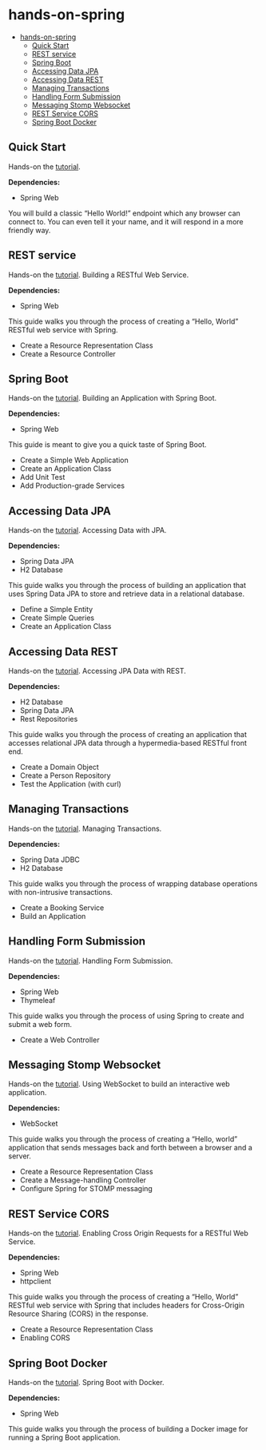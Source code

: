 # hands-on-spring

- [hands-on-spring](#hands-on-spring)
  - [Quick Start](#quick-start)
  - [REST service](#rest-service)
  - [Spring Boot](#spring-boot)
  - [Accessing Data JPA](#accessing-data-jpa)
  - [Accessing Data REST](#accessing-data-rest)
  - [Managing Transactions](#managing-transactions)
  - [Handling Form Submission](#handling-form-submission)
  - [Messaging Stomp Websocket](#messaging-stomp-websocket)
  - [REST Service CORS](#rest-service-cors)
  - [Spring Boot Docker](#spring-boot-docker)

## Quick Start

Hands-on the [tutorial](https://spring.io/quickstart).

**Dependencies:**

- Spring Web

You will build a classic “Hello World!” endpoint which any browser can connect to. You can even tell it your name, and it will respond in a more friendly way.

## REST service

Hands-on the [tutorial](https://spring.io/guides/gs/rest-service/#scratch). Building a RESTful Web Service.

**Dependencies:**

- Spring Web

This guide walks you through the process of creating a “Hello, World” RESTful web service with Spring.

- Create a Resource Representation Class
- Create a Resource Controller

## Spring Boot

Hands-on the [tutorial](https://spring.io/guides/gs/spring-boot/#scratch). Building an Application with Spring Boot.

**Dependencies:**

- Spring Web

This guide is meant to give you a quick taste of Spring Boot.

- Create a Simple Web Application
- Create an Application Class
- Add Unit Test
- Add Production-grade Services

## Accessing Data JPA

Hands-on the [tutorial](https://spring.io/guides/gs/accessing-data-jpa/). Accessing Data with JPA.

**Dependencies:**

- Spring Data JPA
- H2 Database

This guide walks you through the process of building an application that uses Spring Data JPA to store and retrieve data in a relational database.

- Define a Simple Entity
- Create Simple Queries
- Create an Application Class

## Accessing Data REST

Hands-on the [tutorial](https://spring.io/guides/gs/accessing-data-rest/). Accessing JPA Data with REST.

**Dependencies:**

- H2 Database
- Spring Data JPA
- Rest Repositories

This guide walks you through the process of creating an application that accesses relational JPA data through a hypermedia-based RESTful front end.

- Create a Domain Object
- Create a Person Repository
- Test the Application (with curl)

## Managing Transactions

Hands-on the [tutorial](https://spring.io/guides/gs/managing-transactions/). Managing Transactions.

**Dependencies:**

- Spring Data JDBC
- H2 Database

This guide walks you through the process of wrapping database operations with non-intrusive transactions.

- Create a Booking Service
- Build an Application

## Handling Form Submission

Hands-on the [tutorial](https://spring.io/guides/gs/handling-form-submission/). Handling Form Submission.

**Dependencies:**

- Spring Web
- Thymeleaf

This guide walks you through the process of using Spring to create and submit a web form.

- Create a Web Controller

## Messaging Stomp Websocket

Hands-on the [tutorial](https://spring.io/guides/gs/messaging-stomp-websocket/). Using WebSocket to build an interactive web application.

**Dependencies:**

- WebSocket

This guide walks you through the process of creating a “Hello, world” application that sends messages back and forth between a browser and a server.

- Create a Resource Representation Class
- Create a Message-handling Controller
- Configure Spring for STOMP messaging

## REST Service CORS

Hands-on the [tutorial](https://spring.io/guides/gs/rest-service-cors/). Enabling Cross Origin Requests for a RESTful Web Service.

**Dependencies:**

- Spring Web
- httpclient

This guide walks you through the process of creating a “Hello, World” RESTful web service with Spring that includes headers for Cross-Origin Resource Sharing (CORS) in the response.

- Create a Resource Representation Class
- Enabling CORS

## Spring Boot Docker

Hands-on the [tutorial](https://spring.io/guides/gs/spring-boot-docker/). Spring Boot with Docker.

**Dependencies:**

- Spring Web

This guide walks you through the process of building a Docker image for running a Spring Boot application.
